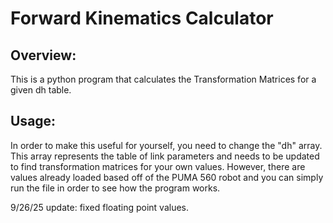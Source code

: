 # Forward Kinematics Calculator

Overview: 
-------------------
This is a python program that calculates the Transformation Matrices for a given dh table.

Usage: 
------------------
In order to make this useful for yourself, you need to change the "dh" array. This array represents the table of link parameters and needs to be updated to find transformation matrices for your own values. However, there are values already loaded based off of the PUMA 560 robot and you can simply run the file in order to see how the program works.

9/26/25 update: fixed floating point values.
